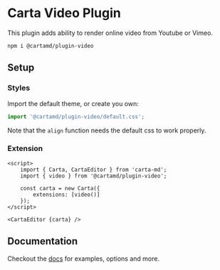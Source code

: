 # Carta Video Plugin

This plugin adds ability to render online video from Youtube or Vimeo.

```
npm i @cartamd/plugin-video
```

## Setup

### Styles

Import the default theme, or create you own:

```ts
import '@cartamd/plugin-video/default.css';
```

Note that the `align` function needs the default css to work properly.

### Extension

```svelte
<script>
	import { Carta, CartaEditor } from 'carta-md';
	import { video } from '@cartamd/plugin-video';

	const carta = new Carta({
		extensions: [video()]
	});
</script>

<CartaEditor {carta} />
```

## Documentation

Checkout the [docs](https://beartocode.github.io/carta/plugins/video) for examples, options and more.
